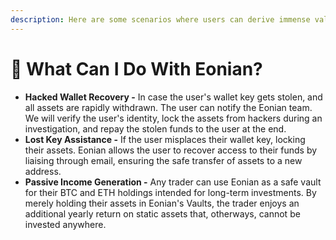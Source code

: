 ```yaml
---
description: Here are some scenarios where users can derive immense value from Eonian
---
```


# 🌴 What Can I Do With Eonian?

* **Hacked Wallet Recovery -** In case the user's wallet key gets stolen, and all assets are rapidly withdrawn. The user can notify the Eonian team. We will verify the user's identity, lock the assets from hackers during an investigation, and repay the stolen funds to the user at the end.
* **Lost Key Assistance -** If the user misplaces their wallet key, locking their assets. Eonian allows the user to recover access to their funds by liaising through email, ensuring the safe transfer of assets to a new address.
* **Passive Income Generation -** Any trader can use Eonian as a safe vault for their BTC and ETH holdings intended for long-term investments. By merely holding their assets in Eonian's Vaults, the trader enjoys an additional yearly return on static assets that, otherways, cannot be invested anywhere.
